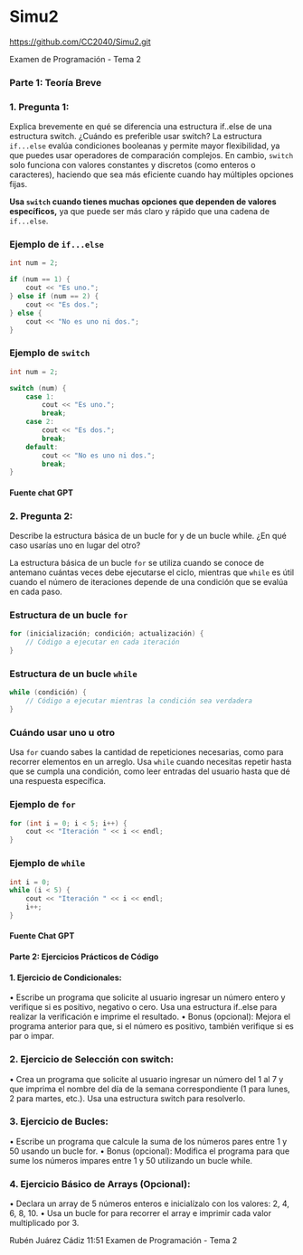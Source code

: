 # Simu2
https://github.com/CC2040/Simu2.git

Examen de Programación - Tema 2

### Parte 1: Teoría Breve

### 1. Pregunta 1:
Explica brevemente en qué se diferencia una estructura if..else de una estructura switch. ¿Cuándo es preferible usar switch?
La estructura `if...else` evalúa condiciones booleanas y permite mayor flexibilidad, ya que puedes usar operadores de comparación complejos. En cambio, `switch` solo funciona con valores constantes y discretos (como enteros o caracteres), haciendo que sea más eficiente cuando hay múltiples opciones fijas.

**Usa `switch` cuando tienes muchas opciones que dependen de valores específicos,** ya que puede ser más claro y rápido que una cadena de `if...else`.

### Ejemplo de `if...else`
```cpp
int num = 2;

if (num == 1) {
    cout << "Es uno.";
} else if (num == 2) {
    cout << "Es dos.";
} else {
    cout << "No es uno ni dos.";
}
```

### Ejemplo de `switch`
```cpp
int num = 2;

switch (num) {
    case 1:
        cout << "Es uno.";
        break;
    case 2:
        cout << "Es dos.";
        break;
    default:
        cout << "No es uno ni dos.";
        break;
}
```
#### Fuente chat GPT


### 2. Pregunta 2:

Describe la estructura básica de un bucle for y de un bucle while. ¿En qué caso usarías uno en lugar del otro?

La estructura básica de un bucle `for` se utiliza cuando se conoce de antemano cuántas veces debe ejecutarse el ciclo, mientras que `while` es útil cuando el número de iteraciones depende de una condición que se evalúa en cada paso.

### Estructura de un bucle `for`
```cpp
for (inicialización; condición; actualización) {
    // Código a ejecutar en cada iteración
}
```

### Estructura de un bucle `while`
```cpp
while (condición) {
    // Código a ejecutar mientras la condición sea verdadera
}
```

### Cuándo usar uno u otro
Usa `for` cuando sabes la cantidad de repeticiones necesarias, como para recorrer elementos en un arreglo. Usa `while` cuando necesitas repetir hasta que se cumpla una condición, como leer entradas del usuario hasta que dé una respuesta específica.

### Ejemplo de `for`
```cpp
for (int i = 0; i < 5; i++) {
    cout << "Iteración " << i << endl;
}
```

### Ejemplo de `while`
```cpp
int i = 0;
while (i < 5) {
    cout << "Iteración " << i << endl;
    i++;
}
```
#### Fuente Chat GPT

#### Parte 2: Ejercicios Prácticos de Código

#### 1. Ejercicio de Condicionales:

• Escribe un programa que solicite al usuario ingresar un número entero y verifique si es positivo, negativo o cero. Usa una estructura if..else para realizar la verificación e imprime el resultado.
• Bonus (opcional): Mejora el programa anterior para que, si el número es positivo, también verifique si es par o impar.

### 2. Ejercicio de Selección con switch:

• Crea un programa que solicite al usuario ingresar un número del 1 al 7 y que imprima el nombre del día de la semana correspondiente (1 para lunes, 2 para martes, etc.). Usa una estructura switch para resolverlo.

### 3. Ejercicio de Bucles:

• Escribe un programa que calcule la suma de los números pares entre 1 y 50 usando un bucle for.
• Bonus (opcional): Modifica el programa para que sume los números impares entre 1 y 50 utilizando un bucle while.

### 4. Ejercicio Básico de Arrays (Opcional):

• Declara un array de 5 números enteros e inicialízalo con los valores: 2, 4, 6, 8, 10.
• Usa un bucle for para recorrer el array e imprimir cada valor multiplicado por 3.

Rubén Juárez Cádiz
11:51
Examen de Programación - Tema 2

